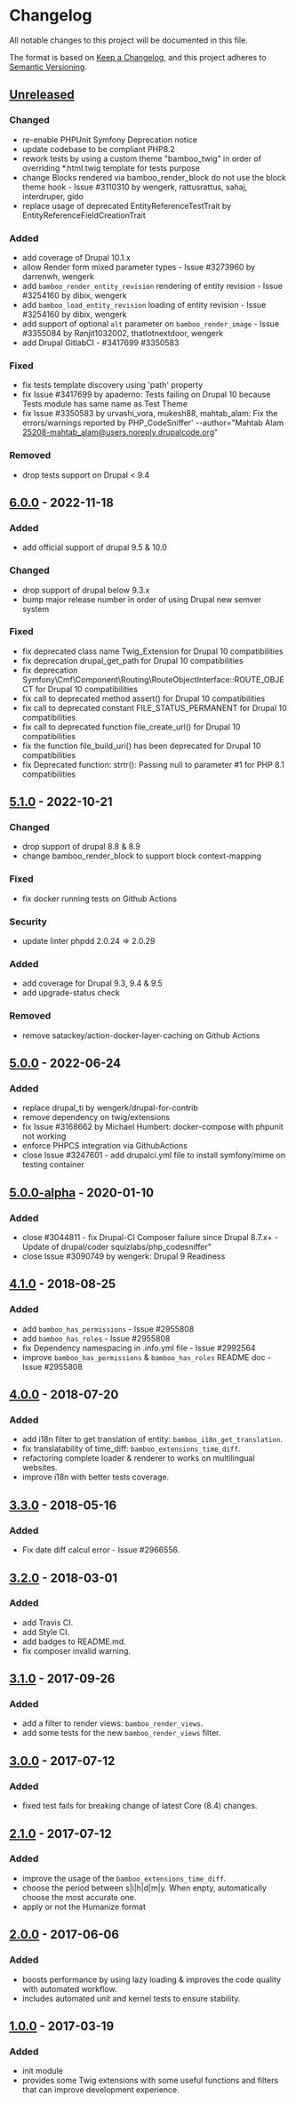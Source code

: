 # Changelog
All notable changes to this project will be documented in this file.

The format is based on [Keep a Changelog](https://keepachangelog.com/en/1.0.0/),
and this project adheres to [Semantic Versioning](https://semver.org/spec/v2.0.0.html).

## [Unreleased]
### Changed
- re-enable PHPUnit Symfony Deprecation notice
- update codebase to be compliant PHP8.2
- rework tests by using a custom theme "bamboo_twig" in order of overriding *.html.twig template for tests purpose
- change Blocks rendered via bamboo_render_block do not use the block theme hook - Issue #3110310 by wengerk, rattusrattus, sahaj, interdruper, gido
- replace usage of deprecated EntityReferenceTestTrait by EntityReferenceFieldCreationTrait

### Added
- add coverage of Drupal 10.1.x
- allow Render form mixed parameter types - Issue #3273960 by darrenwh, wengerk
- add `bamboo_render_entity_revision` rendering of entity revision - Issue #3254160 by dibix, wengerk
- add `bamboo_load_entity_revision` loading of entity revision - Issue #3254160 by dibix, wengerk
- add support of optional `alt` parameter on `bamboo_render_image` - Issue #3355084 by Ranjit1032002, thatlotnextdoor, wengerk
- add Drupal GitlabCI - #3417699 #3350583

### Fixed
- fix tests template discovery using 'path' property
- fix Issue #3417699 by apaderno: Tests failing on Drupal 10 because Tests module has same name as Test Theme
- fix Issue #3350583 by urvashi_vora, mukesh88, mahtab_alam: Fix the errors/warnings reported by PHP_CodeSniffer' --author="Mahtab Alam <25208-mahtab_alam@users.noreply.drupalcode.org>"

### Removed
- drop tests support on Drupal < 9.4

## [6.0.0] - 2022-11-18
### Added
- add official support of drupal 9.5 & 10.0

### Changed
- drop support of drupal below 9.3.x
- bump major release number in order of using Drupal new semver system

### Fixed
- fix deprecated class name Twig_Extension for Drupal 10 compatibilities
- fix deprecation drupal_get_path for Drupal 10 compatibilities
- fix deprecation Symfony\Cmf\Component\Routing\RouteObjectInterface::ROUTE_OBJECT for Drupal 10 compatibilities
- fix call to deprecated method assert() for Drupal 10 compatibilities
- fix call to deprecated constant FILE_STATUS_PERMANENT for Drupal 10 compatibilities
- fix call to deprecated function file_create_url() for Drupal 10 compatibilities
- fix the function file_build_uri() has been deprecated for Drupal 10 compatibilities
- fix Deprecated function: strtr(): Passing null to parameter #1 for PHP 8.1 compatibilities

## [5.1.0] - 2022-10-21
### Changed
- drop support of drupal 8.8 & 8.9
- change bamboo_render_block to support block context-mapping

### Fixed
- fix docker running tests on Github Actions

### Security
- update linter phpdd 2.0.24 => 2.0.29

### Added
- add coverage for Drupal 9.3, 9.4 & 9.5
- add upgrade-status check

### Removed
- remove satackey/action-docker-layer-caching on Github Actions

## [5.0.0] - 2022-06-24
### Added
- replace drupal_ti by wengerk/drupal-for-contrib
- remove dependency on twig/extensions
- fix Issue #3168662 by Michael Humbert: docker-compose with phpunit not working
- enforce PHPCS integration via GithubActions
- close Issue #3247601 - add drupalci.yml file to install symfony/mime on testing container

## [5.0.0-alpha] - 2020-01-10
### Added
- close #3044811 - fix Drupal-CI Composer failure since Drupal 8.7.x+ - Update of drupal/coder squizlabs/php_codesniffer"
- close Issue #3090749 by wengerk: Drupal 9 Readiness

## [4.1.0] - 2018-08-25
### Added
- add `bamboo_has_permissions` - Issue #2955808
- add `bamboo_has_roles` - Issue #2955808
- fix Dependency namespacing in .info.yml file - Issue #2992564
- improve `bamboo_has_permissions` & `bamboo_has_roles` README doc - Issue #2955808

## [4.0.0] - 2018-07-20
### Added
- add i18n filter to get translation of entity: `bamboo_i18n_get_translation`.
- fix translatability of time_diff: `bamboo_extensions_time_diff`.
- refactoring complete loader & renderer to works on multilingual websites.
- improve i18n with better tests coverage.

## [3.3.0] - 2018-05-16
### Added
- Fix date diff calcul error - Issue #2966556.

## [3.2.0] - 2018-03-01
### Added
- add Travis CI.
- add Style CI.
- add badges to README.md.
- fix composer invalid warning.

## [3.1.0] - 2017-09-26
### Added
- add a filter to render views: `bamboo_render_views`.
- add some tests for the new `bamboo_render_views` filter.

## [3.0.0] - 2017-07-12
### Added
- fixed test fails for breaking change of latest Core (8.4) changes.

## [2.1.0] - 2017-07-12
### Added
- improve the usage of the `bamboo_extensions_time_diff`.
- choose the period between s|i|h|d|m|y. When enpty, automatically choose the most accurate one.
- apply or not the Humanize format

## [2.0.0] - 2017-06-06
### Added
- boosts performance by using lazy loading & improves the code quality with automated workflow.
- includes automated unit and kernel tests to ensure stability.

## [1.0.0] - 2017-03-19
### Added
- init module
- provides some Twig extensions with some useful functions and filters that can improve development experience.

[Unreleased]: https://github.com/antistatique/drupal-bamboo-twig/compare/6.0.0...HEAD
[6.0.0]: https://github.com/antistatique/drupal-bamboo-twig/compare/8.x-5.1...6.0.0
[5.1.0]: https://github.com/antistatique/drupal-bamboo-twig/compare/8.x-5.0...8.x-5.1
[5.0.0]: https://github.com/antistatique/drupal-bamboo-twig/compare/8.x-5.0-alpha...5.0.0
[5.0.0-alpha]: https://github.com/antistatique/drupal-bamboo-twig/compare/8.x-4.1...8.x-5.0-alpha
[4.1.0]: https://github.com/antistatique/drupal-bamboo-twig/compare/8.x-4.0...8.x-4.1
[4.0.0]: https://github.com/antistatique/drupal-bamboo-twig/compare/8.x-3.3...8.x-4.0
[3.3.0]: https://github.com/antistatique/drupal-bamboo-twig/compare/8.x-3.2...8.x-3.3
[3.2.0]: https://github.com/antistatique/drupal-bamboo-twig/compare/8.x-3.0...8.x-3.2
[3.1.0]: https://github.com/antistatique/drupal-bamboo-twig/compare/8.x-3.0...8.x-3.1
[3.0.0]: https://github.com/antistatique/drupal-bamboo-twig/compare/8.x-2.1...8.x-3.0
[2.1.0]: https://github.com/antistatique/drupal-bamboo-twig/compare/8.x-2.0...8.x-2.1
[2.0.0]: https://github.com/antistatique/drupal-bamboo-twig/compare/8.x-1.0...8.x-2.0
[1.0.0]: https://github.com/antistatique/drupal-bamboo-twig/releases/tags/8.x-1.0
